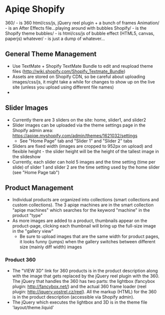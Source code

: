 # Apiqe Shopify
360/ - is 360 html/css/js, jQuery reel plugin + a bunch of frames
Animation/ - is an After Effects file...playing around with bubbles
Shopify/ - is the Shopify theme
bubbles/ - is html/css/js of bubble effect (HTML5, canvas, paperjs)
whatever/ - is just a dump of whatever...

## General Theme Management

- Use TextMate + Shopify TextMate Bundle to edit and reupload theme files (http://wiki.shopify.com/Shopify_Textmate_Bundle)
- Assets are stored on Shopify CDN, so be careful about uploading images/css/js, it might take a while for changes to show up on the live site (unless you upload using different file names)
- 

## Slider Images

- Currently there are 3 sliders on the site: home, slider1, and slider2
- Slider images can be uploaded via the theme settings page in the Shopify admin area: https://apiqe.myshopify.com/admin/themes/1621032/settings
	- See "Home Page" tab and "Slider 1" and "Slider 2" tabs
- Sliders are fixed width (images are cropped to 952px on upload) and flexible height - the slider height will be the height of the tallest image in the slideshow
- Currently, each slider can hold 5 images and the time setting (time per slide) of slider 1 and slider 2 are the time setting used by the home slider (see "Home Page tab")

## Product Management

- Individual products are organized into collections (smart collections and custom collections). The 3 apiqe machines are in the smart collection "apiqe machines" which searches for the keyword "machine" in the product "type"
- As more images are added to a product, thumbnails appear on the product-page, clicking each thumbnail will bring up the full-size image in the "gallery view"
	- Be sure to upload images that are the same width for product pages, it looks funny (jumps) when the gallery switches between different size (mainly diff width) images

### Product 360

- The "VIEW 3D" link for 360 products is in the product description along with the image that gets replaced by the jQuery reel plugin with the 360. The jQuery that handles the 360 has two parts: the lightbox (fancybox plugin: http://fancybox.net/) and the actual 360 frame loader (reel plugin: http://jquery.vostrel.cz/reel). All the markup (HTML) for the 360 is in the product description (accessible via Shopify admin).
- The jQuery which executes the lightbox and 3D is in the theme file 'layout/theme.liquid'

